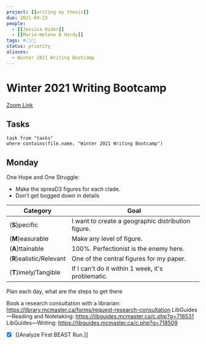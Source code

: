 ```yaml
---
project: [[writing my thesis]]
due: 2021-04-23
people:
  - [[Jessica Hider]]
  - [[Marie-Helene B Hardy]]
tags: #⬜/🧨  
status: priority
aliases:
  - Winter 2021 Writing Bootcamp
---
```


# Winter 2021 Writing Bootcamp

[Zoom Link](https://www.google.com/url?q=https://mcmaster.zoom.us/w/94093365444?tk%3DNjV-eVf_GS55_6iOng_aJcaYKvVVwktBV9CcgV8nxa0.DQIAAAAV6GbQxBY0Mi1oODBUTlNST0JLUDhRbnRCUTZ3AAAAAAAAAAAAAAAAAAAAAAAAAAAA&sa=D&source=calendar&usd=2&usg=AOvVaw0UAFM3sW4Nkcf4gDtE9YrF)

## Tasks

```dataview
task from "tasks"
where contains(file.name, "Winter 2021 Writing Bootcamp")
```

## Monday

One Hope and One Struggle:
- Make the spreaD3 figures for each clade.
- Don't get bogged down in details

| Category                 | Goal                                                                                        |
| ------------------------ | ------------------------------------------------------------------------------------------- |
| (**S**)pecific           | I want to create a geographic distribution figure. |
| (**M**)easurable         | Make any level of figure.                                                                   |
| (**A**)ttainable         | 100%. Perfectionist is the enemy here.                                                      |
| (**R**)ealistic/Relevant | One of the central figures for my paper.                                                                                            |
| (**T**)imely/Tangible    | If I can't do it within 1 week, it's problematic.                                           | 

Plan each day, what are the steps to get there

Book a research consultation with a librarian: https://library.mcmaster.ca/forms/request-research-consultation
LibGuides—Reading and Notetaking: https://libguides.mcmaster.ca/c.php?g=718531
LibGuides—Writing: https://libguides.mcmaster.ca/c.php?g=718509


- [x] [[Analyze First BEAST Run.]]